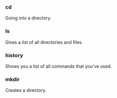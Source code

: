 ### cd

Going into a directory.

### ls

Gives a list of all directories and files.

### history

Shows you a list of all commands that you've used.

### mkdir

Creates a directory. 
